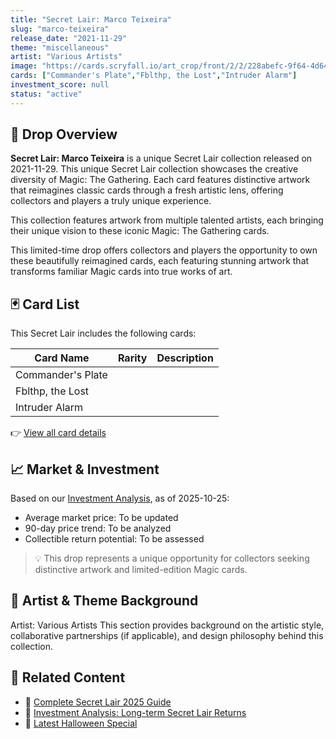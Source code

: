 ```yaml
---
title: "Secret Lair: Marco Teixeira"
slug: "marco-teixeira"
release_date: "2021-11-29"
theme: "miscellaneous"
artist: "Various Artists"
image: "https://cards.scryfall.io/art_crop/front/2/2/228abefc-9f64-4d64-ad58-41b0201eb82e.jpg?1729274138"
cards: ["Commander's Plate","Fblthp, the Lost","Intruder Alarm"]
investment_score: null
status: "active"
---
```


## 💠 Drop Overview
**Secret Lair: Marco Teixeira** is a unique Secret Lair collection released on 2021-11-29. This unique Secret Lair collection showcases the creative diversity of Magic: The Gathering. Each card features distinctive artwork that reimagines classic cards through a fresh artistic lens, offering collectors and players a truly unique experience.

This collection features artwork from multiple talented artists, each bringing their unique vision to these iconic Magic: The Gathering cards.

This limited-time drop offers collectors and players the opportunity to own these beautifully reimagined cards, each featuring stunning artwork that transforms familiar Magic cards into true works of art.

## 🃏 Card List
This Secret Lair includes the following cards:

| Card Name | Rarity | Description |
|-----------|---------|-------------|
| Commander's Plate |  |  |
| Fblthp, the Lost |  |  |
| Intruder Alarm |  |  |

👉 [View all card details](/cards?drop=marco-teixeira)

## 📈 Market & Investment
Based on our [Investment Analysis](/investment/marco-teixeira), as of 2025-10-25:
- Average market price: To be updated
- 90-day price trend: To be analyzed
- Collectible return potential: To be assessed

> 💡 This drop represents a unique opportunity for collectors seeking distinctive artwork and limited-edition Magic cards.

## 🎨 Artist & Theme Background
Artist: Various Artists
This section provides background on the artistic style, collaborative partnerships (if applicable), and design philosophy behind this collection.

## 🔗 Related Content
- 📰 [Complete Secret Lair 2025 Guide](/news/secret-lair-2025-complete-guide)
- 💼 [Investment Analysis: Long-term Secret Lair Returns](/investment)
- 🎃 [Latest Halloween Special](/drops/secret-scare-superdrop-2025)
